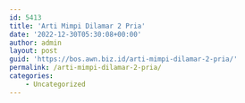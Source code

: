 ```yaml
---
id: 5413
title: 'Arti Mimpi Dilamar 2 Pria'
date: '2022-12-30T05:30:08+00:00'
author: admin
layout: post
guid: 'https://bos.awn.biz.id/arti-mimpi-dilamar-2-pria/'
permalink: /arti-mimpi-dilamar-2-pria/
categories:
    - Uncategorized
---
```


